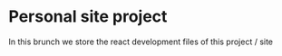 # Personal site project

In this brunch we store the react development files of this project / site
